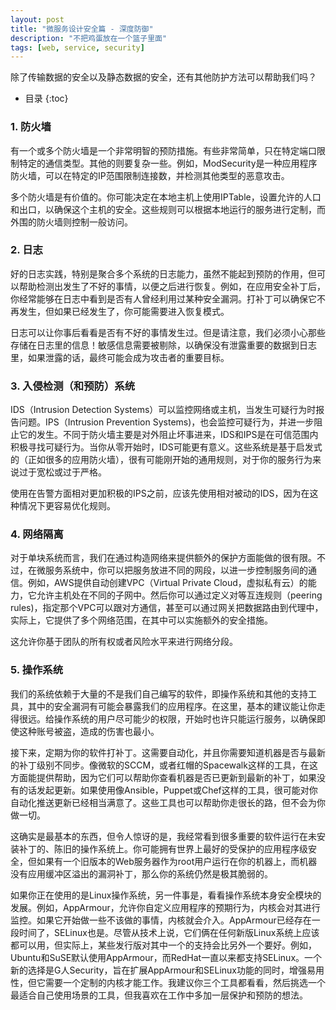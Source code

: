 ```yaml
---
layout: post
title: "微服务设计安全篇 - 深度防御"
description: "不把鸡蛋放在一个篮子里面"
tags: [web, service, security]
---
```

除了传输数据的安全以及静态数据的安全，还有其他防护方法可以帮助我们吗？

* 目录
{:toc}

### 1. 防火墙
有一个或多个防火墙是一个非常明智的预防措施。有些非常简单，只在特定端口限制特定的通信类型。其他的则要复杂一些。例如，ModSecurity是一种应用程序防火墙，可以在特定的IP范围限制连接数，并检测其他类型的恶意攻击。

多个防火墙是有价值的。你可能决定在本地主机上使用IPTable，设置允许的人口和出口，以确保这个主机的安全。这些规则可以根据本地运行的服务进行定制，而外围的防火墙则控制一般访问。

### 2. 日志
好的日志实践，特别是聚合多个系统的日志能力，虽然不能起到预防的作用，但可以帮助检测出发生了不好的事情，以便之后进行恢复。例如，在应用安全补丁后，你经常能够在日志中看到是否有人曾经利用过某种安全漏洞。打补丁可以确保它不再发生，但如果已经发生了，你可能需要进入恢复模式。

日志可以让你事后看看是否有不好的事情发生过。但是请注意，我们必须小心那些存储在日志里的信息！敏感信息需要被剔除，以确保没有泄露重要的数据到日志里，如果泄露的话，最终可能会成为攻击者的重要目标。

### 3. 入侵检测（和预防）系统
IDS（Intrusion Detection Systems）可以监控网络或主机，当发生可疑行为时报告问题。IPS（Intrusion Prevention Systems)，也会监控可疑行为，并进一步阻止它的发生。不同于防火墙主要是对外阻止坏事进来，IDS和IPS是在可信范围内积极寻找可疑行为。当你从零开始时，IDS可能更有意义。这些系统是基于启发式的（正如很多的应用防火墙），很有可能刚开始的通用规则，对于你的服务行为来说过于宽松或过于严格。

使用在告警方面相对更加积极的IPS之前，应该先使用相对被动的IDS，因为在这种情况下更容易优化规则。
### 4. 网络隔离
对于单块系统而言，我们在通过构造网络来提供额外的保护方面能做的很有限。不过，在微服务系统中，你可以把服务放进不同的网段，以进一步控制服务间的通信。例如，AWS提供自动创建VPC（Virtual Private Cloud，虚拟私有云）的能力，它允许主机处在不同的子网中。然后你可以通过定义对等互连规则（peering rules)，指定那个VPC可以跟对方通信，甚至可以通过网关把数据路由到代理中，实际上，它提供了多个网络范围，在其中可以实施额外的安全措施。

这允许你基于团队的所有权或者风险水平来进行网络分段。

### 5. 操作系统
我们的系统依赖于大量的不是我们自己编写的软件，即操作系统和其他的支持工具，其中的安全漏洞有可能会暴露我们的应用程序。在这里，基本的建议能让你走得很远。给操作系统的用户尽可能少的权限，开始时也许只能运行服务，以确保即使这种账号被盗，造成的伤害也最小。

接下来，定期为你的软件打补丁。这需要自动化，并且你需要知道机器是否与最新的补丁级别不同步。像微软的SCCM，或者红帽的Spacewalk这样的工具，在这方面能提供帮助，因为它们可以帮助你查看机器是否已更新到最新的补丁，如果没有的话发起更新。如果使用像Ansible，Puppet或Chef这样的工具，很可能对你自动化推送更新已经相当满意了。这些工具也可以帮助你走很长的路，但不会为你做一切。

这确实是最基本的东西，但令人惊讶的是，我经常看到很多重要的软件运行在未安装补丁的、陈旧的操作系统上。你可能拥有世界上最好的受保护的应用程序级安全，但如果有一个旧版本的Web服务器作为root用户运行在你的机器上，而机器没有应用缓冲区溢出的漏洞补丁，那么你的系统仍然是极其脆弱的。

如果你正在使用的是Linux操作系统，另一件事是，看看操作系统本身安全模块的发展。例如，AppArmour，允许你自定义应用程序的预期行为，内核会对其进行监控。如果它开始做一些不该做的事情，内核就会介入。AppArmour已经存在一段时间了，SELinux也是。尽管从技术上说，它们俩在任何新版Linux系统上应该都可以用，但实际上，某些发行版对其中一个的支持会比另外一个要好。例如，Ubuntu和SuSE默认使用AppArmour，而RedHat一直以来都支持SELinux。一个新的选择是G人Security，旨在扩展AppArmour和SELinux功能的同时，增强易用性，但它需要一个定制的内核才能工作。我建议你三个工具都看看，然后挑选一个最适合自己使用场景的工具，但我喜欢在工作中多加一层保护和预防的想法。